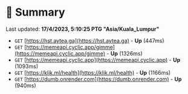 # 📖 Summary
Last updated: **17/4/2023, 5:10:25 PTG "Asia/Kuala_Lumpur"**

- `GET` [https://hst.aytea.ga](https://hst.aytea.ga) - **Up** (447ms)
- `GET` [https://memeapi.cyclic.app/gimme](https://memeapi.cyclic.app/gimme) - **Up** (1326ms)
- `GET` [https://memeapi.cyclic.app](https://memeapi.cyclic.app) - **Up** (1093ms)
- `GET` [https://klik.ml/health](https://klik.ml/health) - **Up** (1166ms)
- `GET` [https://dumb.onrender.com](https://dumb.onrender.com) - **Up** (940ms)
